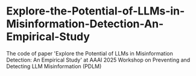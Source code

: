# Explore-the-Potential-of-LLMs-in-Misinformation-Detection-An-Empirical-Study


The code of paper 'Explore the Potential of LLMs in Misinformation Detection: An Empirical Study' at AAAI 2025 Workshop on Preventing and Detecting LLM Misinformation (PDLM)
